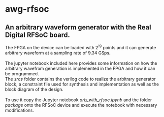 # awg-rfsoc
## An arbitrary waveform generator with the Real Digital RFSoC board.<br>

The FPGA on the device can be loaded with $2^{19}$ points and it can generate arbitrary waveform at a sampling rate of 9.34 GSps.<br><br>
The jupyter notebook included here provides some information on how the arbitrary wavefrom generation is implemented in the FPGA and how it can be programmed.<br>
The <i>srcs</i> folder contains the verilog code to realize the arbitrary generator block, a constraint file used for synthesis and implementation as well as the block diagram of the design.<br><br>
To use it copy the Jupyter notebook <i>arb_with_rfsoc.ipynb</i> and the folder <i>package</i> onto the RFSoC device and execute the notebook with necessary modifications.

